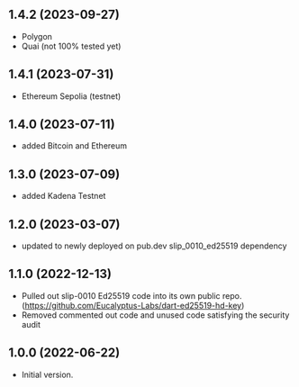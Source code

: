 ## 1.4.2 (2023-09-27)

- Polygon
- Quai (not 100% tested yet)

## 1.4.1 (2023-07-31)

- Ethereum Sepolia (testnet)

## 1.4.0 (2023-07-11)

- added Bitcoin and Ethereum

## 1.3.0 (2023-07-09)

- added Kadena Testnet

## 1.2.0 (2023-03-07)

- updated to newly deployed on pub.dev slip_0010_ed25519 dependency

## 1.1.0 (2022-12-13)

- Pulled out slip-0010 Ed25519 code into its own public repo. (<https://github.com/Eucalyptus-Labs/dart-ed25519-hd-key>)
- Removed commented out code and unused code satisfying the security audit

## 1.0.0 (2022-06-22)

- Initial version.

